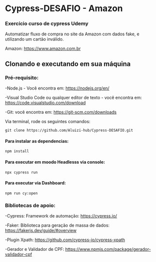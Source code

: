 # Cypress-DESAFIO - Amazon

### Exercício curso de cypress Udemy 

Automatizar fluxo de compra no site da Amazon com dados fake, e utilizando um cartão inválido.

Amazon: https://www.amazon.com.br

## Clonando e executando em sua máquina

### Pré-requisito:

-Node.js - Você encontra em: https://nodejs.org/en/

-Visual Studio Code ou qualquer editor de texto - você encontra em: https://code.visualstudio.com/download

-Git: você encontra em: https://git-scm.com/downloads


Via terminal, rode os seguintes comandos:
```  
git clone https://github.com/Aluizi-hub/Cypress-DESAFIO.git
```

#### Para instalar as dependencias:
```
npm install 
```

#### Para executar em moodo Headlesss via console:
```
npx cypress run
```

#### Para executar via Dashboard:
```
npm run cy:open 
```


### Bibliotecas de apoio:
-Cypress: Framework de automação: https://cypress.io/

-Faker: Biblioteca para geração de massa de dados: https://fakerjs.dev/guide/#overview

-Plugin Xpath: https://github.com/cypress-io/cypress-xpath

-Gerador e Validador de CPF: https://www.npmjs.com/package/gerador-validador-cpf






